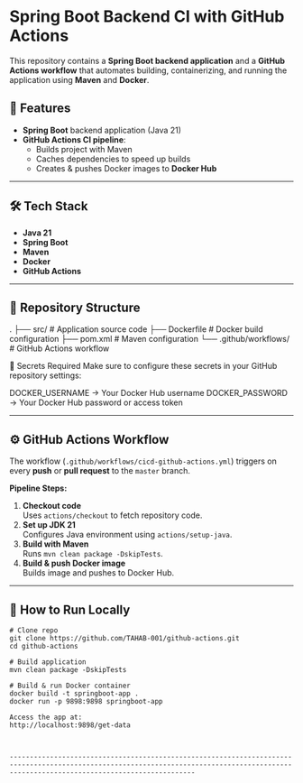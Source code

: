 # Spring Boot Backend CI with GitHub Actions

This repository contains a **Spring Boot backend application** and a **GitHub Actions workflow** that automates building, containerizing, and running the application using **Maven** and **Docker**.

## 🚀 Features
- **Spring Boot** backend application (Java 21)
- **GitHub Actions CI pipeline**:
  - Builds project with Maven
  - Caches dependencies to speed up builds
  - Creates & pushes Docker images to **Docker Hub**

---

## 🛠️ Tech Stack
- **Java 21**
- **Spring Boot**
- **Maven**
- **Docker**
- **GitHub Actions**

---

## 📂 Repository Structure
.
├── src/ # Application source code
├── Dockerfile # Docker build configuration
├── pom.xml # Maven configuration
└── .github/workflows/ # GitHub Actions workflow

🔑 Secrets Required
Make sure to configure these secrets in your GitHub repository settings:

DOCKER_USERNAME → Your Docker Hub username
DOCKER_PASSWORD → Your Docker Hub password or access token



---

## ⚙️ GitHub Actions Workflow

The workflow (`.github/workflows/cicd-github-actions.yml`) triggers on every **push** or **pull request** to the `master` branch.

**Pipeline Steps:**
1. **Checkout code**  
   Uses `actions/checkout` to fetch repository code.
2. **Set up JDK 21**  
   Configures Java environment using `actions/setup-java`.
3. **Build with Maven**  
   Runs `mvn clean package -DskipTests`.
4. **Build & push Docker image**  
   Builds image and pushes to Docker Hub.

---

## 🔧 How to Run Locally
```
# Clone repo
git clone https://github.com/TAHAB-001/github-actions.git
cd github-actions

# Build application
mvn clean package -DskipTests

# Build & run Docker container
docker build -t springboot-app .
docker run -p 9898:9898 springboot-app

Access the app at:
http://localhost:9898/get-data



------------------------------------------------------------------------------------------------------------------------------------------------------------------------------------------
